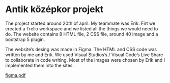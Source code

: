 # Antik középkor projekt
The project started around 20th of april. My teammate was Erik. Firt we created a Trello workspace and we listed all the things we would need to do. The website contains 8 HTML file, 2 CSS file, around 40 image and a bootstrap 5 plugin. 

The website’s desing was made in Figma. The HTML and CSS code was written by me and Erik. We used Visual Studios’s / Visual Code’s Live Share to collaborate in code writing. Most of the images were chosen by Erik and I implemented them into the sites. 

[figma.pdf](https://github.com/JKSmate01/Antik-k-z-pkor/files/8813219/figma.pdf)
